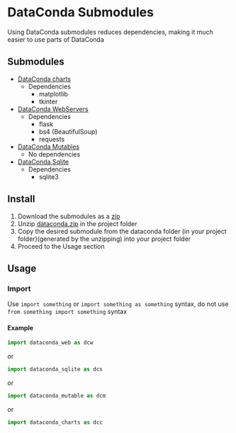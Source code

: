# DataConda Submodules

Using DataConda submodules reduces dependencies, making it much easier to use parts of DataConda

## Submodules

* [DataConda charts](dataconda_charts.py)
  * Dependencies
    * matplotlib
    * tkinter
* [DataConda WebServers](dataconda_web.py)
  * Dependencies
    * flask
    * bs4 (BeautifulSoup)
    * requests
* [DataConda Mutables](dataconda_mutable.py)
  * No dependencies
* [DataConda Sqlite](dataconda_sqlite.py)
  * Dependencies
    * sqlite3
    
## Install

1. Download the submodules as a [zip](dataconda.zip)
2. Unzip [dataconda.zip](dataconda.zip) in the project folder
3. Copy the desired submodule from the dataconda folder (in your project folder)(generated by the unzipping) into your project folder
4. Proceed to the Usage section
    
## Usage

### Import
Use `import something` or `import something as something` syntax, do not use `from something import something` syntax

#### Example
```python
import dataconda_web as dcw
```
or
```python
import dataconda_sqlite as dcs
```
or
```python
import dataconda_mutable as dcm
```
or
```python
import dataconda_charts as dcc
```
